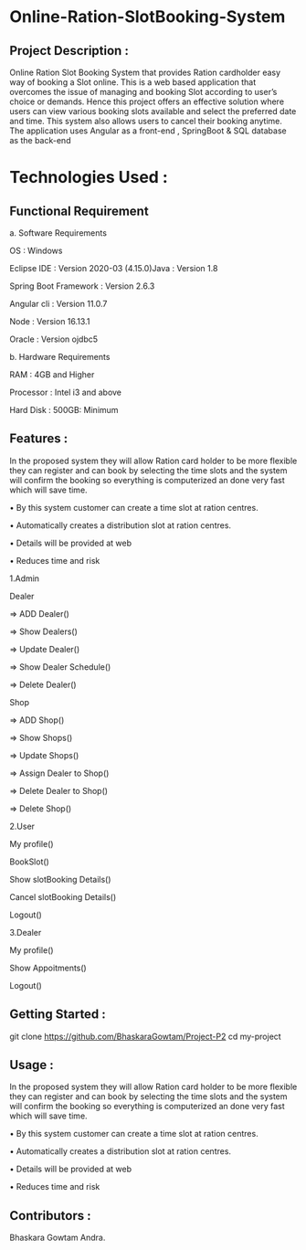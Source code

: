 # Online-Ration-SlotBooking-System
## Project Description :
Online Ration Slot Booking System that provides Ration cardholder easy way of booking a Slot online. This is a web based application that overcomes the issue of managing and booking Slot according to user’s choice or demands. Hence this project offers an effective solution where users can view various booking slots available and select the preferred date and time. This system also allows users to cancel their booking anytime. The application uses Angular as a front-end , SpringBoot & SQL database as the back-end

# Technologies Used :
## Functional Requirement
a. Software Requirements

OS : Windows

Eclipse IDE : Version 2020-03 (4.15.0)Java : Version 1.8

Spring Boot Framework : Version 2.6.3

Angular cli : Version 11.0.7

Node : Version 16.13.1

Oracle : Version ojdbc5

b. Hardware Requirements

RAM : 4GB and Higher

Processor : Intel i3 and above

Hard Disk : 500GB: Minimum

## Features :
In the proposed system they will allow Ration card holder to be more flexible they can register and can book by selecting the time slots and the system will confirm the booking so everything is computerized an done very fast which will save time.

• By this system customer can create a time slot at ration centres.

• Automatically creates a distribution slot at ration centres.

• Details will be provided at web

• Reduces time and risk

1.Admin

Dealer

=> ADD Dealer()

=> Show Dealers()

=> Update Dealer()

=> Show Dealer Schedule()

=> Delete Dealer()

Shop

=> ADD Shop()

=> Show Shops()

=> Update Shops()

=> Assign Dealer to Shop()

=> Delete Dealer to Shop()

=> Delete Shop()

2.User

My profile()

BookSlot()

Show slotBooking Details()

Cancel slotBooking Details()

Logout()

3.Dealer

My profile()

Show Appoitments()

Logout()

## Getting Started :
git clone https://github.com/BhaskaraGowtam/Project-P2 cd my-project

## Usage :
In the proposed system they will allow Ration card holder to be more flexible they can register and can book by selecting the time slots and the system will confirm the booking so everything is computerized an done very fast which will save time.

• By this system customer can create a time slot at ration centres.

• Automatically creates a distribution slot at ration centres.

• Details will be provided at web

• Reduces time and risk

## Contributors :
Bhaskara Gowtam Andra.

